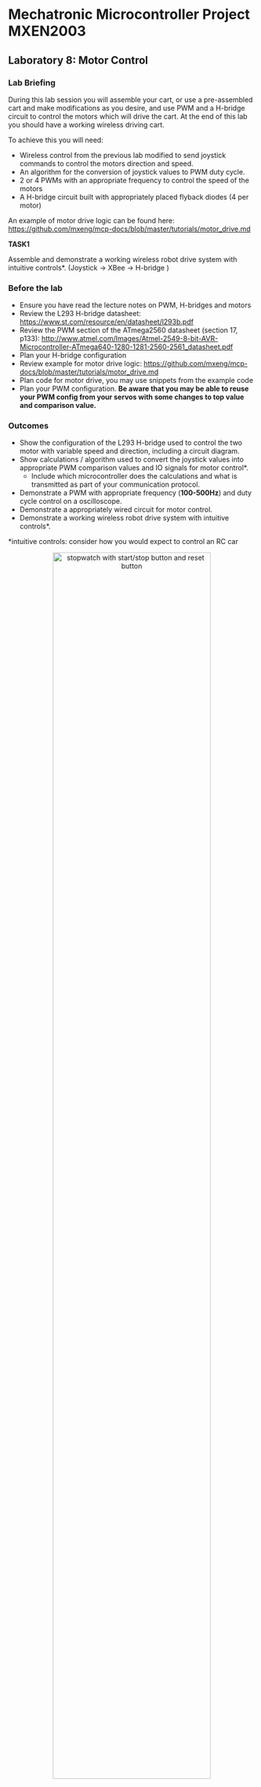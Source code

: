 # Mechatronic Microcontroller Project MXEN2003

## Laboratory 8: Motor Control

### Lab Briefing

During this lab session you will assemble your cart, or use a pre-assembled cart and make modifications as you desire, and use PWM and a H-bridge circuit to control the motors which will drive the cart. At the end of this lab you should have a working wireless driving cart.

To achieve this you will need:
- Wireless control from the previous lab modified to send joystick commands to control the motors direction and speed.
- An algorithm for the conversion of joystick values to PWM duty cycle.
- 2 or 4 PWMs with an appropriate frequency to control the speed of the motors
- A H-bridge circuit built with appropriately placed flyback diodes (4 per motor)

An example of motor drive logic can be found here: https://github.com/mxeng/mcp-docs/blob/master/tutorials/motor_drive.md

**TASK1**

Assemble and demonstrate a working wireless robot drive system with intuitive controls*. (Joystick -> XBee -> H-bridge )

### Before the lab
- Ensure you have read the lecture notes on PWM, H-bridges and motors
- Review the L293 H-bridge datasheet: https://www.st.com/resource/en/datasheet/l293b.pdf
- Review the PWM section of the ATmega2560 datasheet (section 17, p133): http://www.atmel.com/Images/Atmel-2549-8-bit-AVR-Microcontroller-ATmega640-1280-1281-2560-2561_datasheet.pdf
- Plan your H-bridge configuration
- Review example for motor drive logic: https://github.com/mxeng/mcp-docs/blob/master/tutorials/motor_drive.md
- Plan code for motor drive, you may use snippets from the example code
- Plan your PWM configuration. **Be aware that you may be able to reuse your PWM config from your servos with some changes to top value and comparison value.**

### Outcomes
- Show the configuration of the L293 H-bridge used to control the two motor with variable speed and direction, including a circuit diagram.
- Show calculations / algorithm used to convert the joystick values into appropriate PWM comparison values and IO signals for motor control*.
  - Include which microcontroller does the calculations and what is transmitted as part of your communication protocol.
- Demonstrate a PWM with appropriate frequency (**100-500Hz**) and duty cycle control on a oscilloscope.
- Demonstrate a appropriately wired circuit for motor control.
- Demonstrate a working wireless robot drive system with intuitive controls*.

*intuitive controls: consider how you would expect to control an RC car

<p align="center"> <img src="https://github.com/mxeng/mcp-docs/blob/master/labs/robot_drive.png" alt="stopwatch with start/stop button and reset button" width="80%"> </p>

Suggested circuit:
<p align="center"> <img src="https://github.com/mxeng/mcp-docs/blob/master/labs/hbridge_twomotor.png" alt="stopwatch with start/stop button and reset button" width="60%"> </p>

